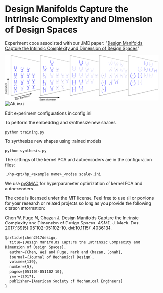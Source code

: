 # Design Manifolds Capture the Intrinsic Complexity and Dimension of Design Spaces
Experiment code associated with our JMD paper: "[Design Manifolds Capture the Intrinsic Complexity and Dimension of Design Spaces](http://mechanicaldesign.asmedigitalcollection.asme.org/article.aspx?articleid=2610207)"

![Alt text](/glass.png)
![Alt text](/airfoil.png)

Edit experiment configurations in config.ini

To perform the embedding and synthesize new shapes
```
python training.py
```

To synthesize new shapes using trained models
```
python synthesis.py
```

The settings of the kernel PCA and autoencoders are in the configuration files:
```
./hp-opt/hp_<example name>_<noise scale>.ini
```

We use [pySMAC](http://pysmac.readthedocs.io/en/latest/#) for hyperparameter optimization of kernel PCA and autoencoders

The code is licensed under the MIT license. Feel free to use all or portions for your research or related projects so long as you provide the following citation information:

Chen W, Fuge M, Chazan J. Design Manifolds Capture the Intrinsic Complexity and Dimension of Design Spaces. ASME. J. Mech. Des. 2017;139(5):051102-051102-10. doi:10.1115/1.4036134.

    @article{chen2017design,
      title={Design Manifolds Capture the Intrinsic Complexity and Dimension of Design Spaces},
      author={Chen, Wei and Fuge, Mark and Chazan, Jonah},
      journal={Journal of Mechanical Design},
      volume={139},
      number={5},
      pages={051102-051102-10},
      year={2017},
      publisher={American Society of Mechanical Engineers}
    }
